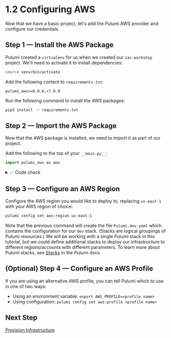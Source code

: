 # 1.2 Configuring AWS

Now that we have a basic project, let's add the Pulumi AWS provider and configure our credentials.

## Step 1 &mdash; Install the AWS Package

Pulumi created a `virtualenv` for us when we created our `iac-workshop` project. We'll need to activate it to install dependencies:

```bash
source venv/bin/activate
```

Add the following content to `requirements.txt`:

```text
pulumi_aws>=6.0.0,<7.0.0
```

Run the following command to install the AWS packages:

```bash
pip3 install -r requirements.txt
```

## Step 2 &mdash; Import the AWS Package

Now that the AWS package is installed, we need to import it as part of our project.

Add the following to the top of your `__main.py__`:

```python
import pulumi_aws as aws
```

<details>
<summary> ✅ Code check </summary>

After this change, your `__main__.py` should look like this:

```python
"""A Python Pulumi program"""

import pulumi
import pulumi_aws as aws
```

</details>

## Step 3 &mdash; Configure an AWS Region

Configure the AWS region you would like to deploy to, replacing `us-east-1` with your AWS region of choice:

```bash
pulumi config set aws:region us-east-1
```

Note that the previous command will create the file `Pulumi.dev.yaml` which contains the configuration for our `dev` stack. (Stacks are logical groupings of Pulumi resources.) We will be working with a single Pulumi stack in this tutorial, but we could define additional stacks to deploy our infrastructure to different regions/accounts with different parameters. To learn more about Pulumi stacks, see [Stacks](https://www.pulumi.com/docs/intro/concepts/stack/) in the Pulumi docs.

## (Optional) Step 4 &mdash; Configure an AWS Profile

If you are using an alternative AWS profile, you can tell Pulumi which to use in one of two ways:

* Using an environment variable: `export AWS_PROFILE=<profile name>`
* Using configuration: `pulumi config set aws:profile <profile name>`

## Next Step

[Provision Infrastructure](./03_provisioning_infrastructure.md)

